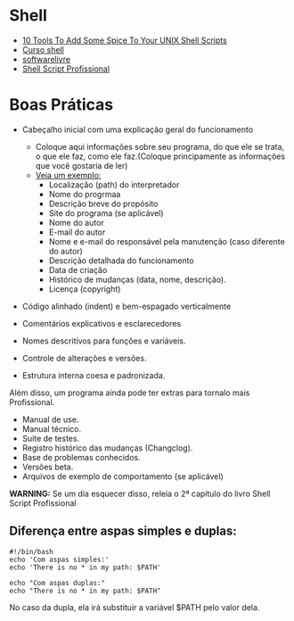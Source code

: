 # Shell

- [10 Tools To Add Some Spice To Your UNIX Shell Scripts](http://www.cyberciti.biz/tips/spice-up-your-unix-linux-shell-scripts.html)
- [Curso shell](http://www.linuxmagazine.com.br/lm/noticia/baixe_o_curso_de_shell_script_do_julio_cezar_neves)
- [softwarelivre](http://wiki.softwarelivre.org/bin/view/TWikiBar/WebHome)
- [Shell Script Profissional](http://aurelio.net/shell/canivete/)


# Boas Práticas

- Cabeçalho inicial com uma explicação geral do  funcionamento
    - Coloque aqui informações sobre seu programa, do que ele se trata, o que ele faz, como ele faz.(Coloque principamente as informações que você gostaria de ler)
    - [Veja um exemplo:](https://github.com/aureliojargas/livro-shell/blob/master/02-qualidade/exemplo-cabecalho.sh)
        - Localização (path) do interpretador
        - Nome do progrmaa
        - Descrição breve do propósito
        - Site do programa (se aplicável)
        - Nome do autor
        - E-mail do autor
        - Nome e e-mail do responsável pela manutenção (caso diferente do autor)
        - Descrição detalhada do funcionamento
        - Data de criação
        - Histórico de mudanças (data, nome, descrição).
        - Licença (copyright)

- Código alinhado (indent) e bem-espagado verticalmente
- Comentários explicativos e esclarecedores
- Nomes descritivos para funções e variáveis.
- Controle de alterações e versões.
- Estrutura interna coesa e padronizada.

Além disso, um programa ainda pode ter extras para tornalo mais Profissional.

- Manual de use.
- Manual técnico.
- Suite de testes.
- Registro histórico das mudanças (Changclog).
- Base de problemas conhecidos.
- Versões beta.
- Arquivos de exemplo de comportamento (se aplicável)

**WARNING:** Se um dia esquecer disso, releia o 2ª capítulo do livro Shell Script Profissional


## Diferença entre aspas simples e duplas:

```
#!/bin/bash
echo 'Com aspas simples:'
echo 'There is no * in my path: $PATH'

echo "Com aspas duplas:"
echo "There is no * in my path: $PATH"
```

No caso da dupla, ela irá substituir a variável $PATH pelo valor dela.
